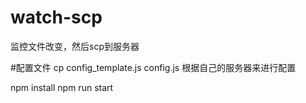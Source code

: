 # watch-scp
监控文件改变，然后scp到服务器

#配置文件
cp config_template.js config.js
根据自己的服务器来进行配置

npm install
npm run start